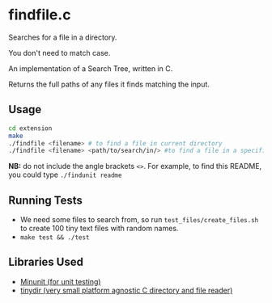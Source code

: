 # findfile.c

Searches for a file in a directory.

You don't need to match case.

An implementation of a Search Tree, written in C.

Returns the full paths of any files it finds matching the input.

## Usage

```bash
cd extension
make
./findfile <filename> # to find a file in current directory 
./findfile <filename> <path/to/search/in/> #to find a file in a specific directory
```

**NB:** do not include the angle brackets `<>`. For example, to find this README, you could type `./findunit readme`

## Running Tests

- We need some files to search from, so run `test_files/create_files.sh` to create 100 tiny text files with random names.
- `make test && ./test`

## Libraries Used
- [Minunit (for unit testing)](https://github.com/siu/minunit) 
- [tinydir (very small platform agnostic C directory and file reader)](https://github.com/cxong/tinydir)